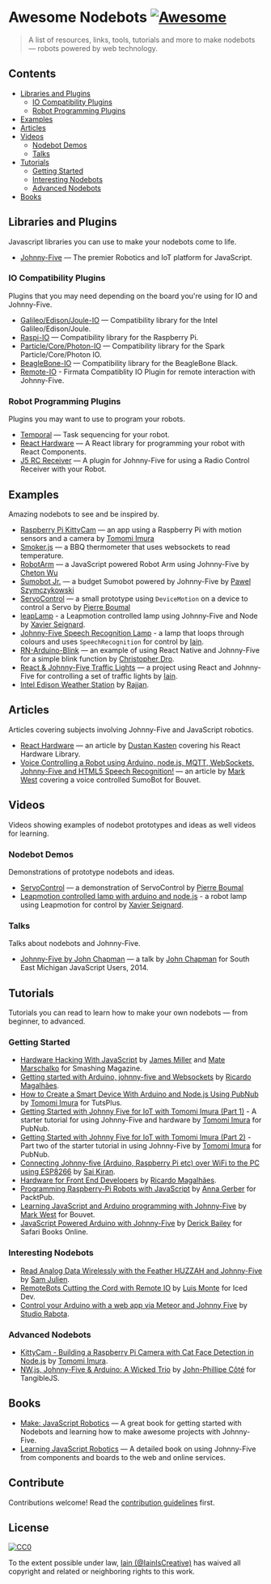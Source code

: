 # Awesome Nodebots [![Awesome](https://cdn.rawgit.com/sindresorhus/awesome/d7305f38d29fed78fa85652e3a63e154dd8e8829/media/badge.svg)](https://github.com/sindresorhus/awesome)

> A list of resources, links, tools, tutorials and more to make nodebots — robots powered by web technology.

## Contents

- [Libraries and Plugins](#libraries-and-plugins)
  - [IO Compatibility Plugins](#io-compatibility-plugins)
  - [Robot Programming Plugins](#robot-programming-plugins)
- [Examples](#examples)
- [Articles](#articles)
- [Videos](#videos)
  - [Nodebot Demos](#nodebot-demos)
  - [Talks](#talks)
- [Tutorials](#tutorials)
  - [Getting Started](#getting-started)
  - [Interesting Nodebots](#interesting-nodebots)
  - [Advanced Nodebots](#advanced-nodebots)
- [Books](#books)


## Libraries and Plugins

Javascript libraries you can use to make your nodebots come to life.

- [Johnny-Five](http://johnny-five.io) — The premier Robotics and IoT platform for JavaScript.

### IO Compatibility Plugins

Plugins that you may need depending on the board you're using for IO and Johnny-Five.

- [Galileo/Edison/Joule-IO](https://github.com/rwaldron/galileo-io) — Compatibility library for the Intel Galileo/Edison/Joule.
- [Raspi-IO](https://github.com/nebrius/raspi-io) — Compatibility library for the Raspberry Pi.
- [Particle/Core/Photon-IO](https://github.com/rwaldron/particle-io) — Compatibility library for the Spark Particle/Core/Photon IO.
- [BeagleBone-IO](https://github.com/julianduque/beaglebone-io) — Compatibility library for the BeagleBone Black.
- [Remote-IO](https://github.com/monteslu/remote-io) - Firmata Compatiblity IO Plugin for remote interaction with Johnny-Five.

### Robot Programming Plugins

Plugins you may want to use to program your robots.

- [Temporal](https://github.com/rwaldron/temporal) — Task sequencing for your robot.
- [React Hardware](https://github.com/iamdustan/react-hardware) — A React library for programming your robot with React Components.
- [J5 RC Receiver](https://github.com/rwaldron/j5-rc-receiver) — A plugin for Johnny-Five for using a Radio Control Receiver with your Robot.

## Examples

Amazing nodebots to see and be inspired by.

- [Raspberry Pi KittyCam](https://github.com/girliemac/RPi-KittyCam) — an app using a Raspberry Pi with motion sensors and a camera by [Tomomi Imura](http://twitter.com/girlie_mac)
- [Smoker.js](https://github.com/neilff/smoker-js) — a BBQ thermometer that uses websockets to read temperature.
- [RobotArm](https://github.com/cheton/robotarm) — a JavaScript powered Robot Arm using Johnny-Five by [Cheton Wu](https://twitter.com/cheton)
- [Sumobot Jr.](https://github.com/makenai/sumobot-jr) — a budget Sumobot powered by Johnny-Five by [Pawel Szymczykowski](https://twitter.com/makenai)
- [ServoControl](https://github.com/pixelslip/ServoControl) — a small prototype using `DeviceMotion` on a device to control a Servo by [Pierre Boumal](https://twitter.com/pixelslip)
- [leapLamp](https://github.com/xseignard/leapLamp) - a Leapmotion controlled lamp using Johnny-Five and Node by [Xavier Seignard](https://twitter.com/xavier_seignard).
- [Johnny-Five Speech Recognition Lamp](https://github.com/IainIsCreative/johnny-five-speech-recognition-lamp) - a lamp that loops through colours and uses `SpeechRecognition` for control by [Iain](https://twitter.com/IainIsCreative).
- [RN-Arduino-Blink](https://github.com/christopherdro/RN-Arduino-Blink) — an example of using React Native and Johnny-Five for a simple blink function by [Christopher Dro](https://twitter.com/_cdro).
- [React & Johnny-Five Traffic Lights](https://github.com/IainIsCreative/react-johnny-five-traffic-lights) — a project using React and Johnny-Five for controlling a set of traffic lights by [Iain](https://twitter.com/IainIsCreative).
- [Intel Edison Weather Station](https://www.hackster.io/rajjan/edison-weather-station-10b611) by [Rajjan](https://github.com/rajjan).

## Articles

Articles covering subjects involving Johnny-Five and JavaScript robotics.

- [React Hardware](http://iamdustan.com/2015/12/16/react-hardware/) — an article by [Dustan Kasten](https://twitter.com/iamdustan) covering his React Hardware Library.
- [Voice Controlling a Robot using Arduino, node.js, MQTT, WebSockets, Johnny-Five and HTML5 Speech Recognition!](https://utbrudd.bouvet.no/2015/01/11/voice-controlling-a-robot-using-arduino-node-js-mqtt-websockets-johnny-five-and-html5-speech-recognition/) — an article by [Mark West](https://twitter.com/markawest) covering a voice controlled SumoBot for Bouvet.

## Videos

Videos showing examples of nodebot prototypes and ideas as well videos for learning.

### Nodebot Demos

Demonstrations of prototype nodebots and ideas.

- [ServoControl](https://www.youtube.com/watch?v=oxHW6sVNzpk) — a demonstration of ServoControl by [Pierre Boumal](https://twitter.com/pixelslip)
- [Leapmotion controlled lamp with arduino and node.js](https://vimeo.com/68530396) - a robot lamp using Leapmotion for control by [Xavier Seignard](https://twitter.com/xavier_seignard).

### Talks

Talks about nodebots and Johnny-Five.

- [Johnny-Five by John Chapman](https://www.youtube.com/watch?v=R3kZwBWGLqg) — a talk by [John Chapman](https://twitter.com/JohnChapman) for South East Michigan JavaScript Users, 2014.

## Tutorials

Tutorials you can read to learn how to make your own nodebots — from beginner, to advanced.

### Getting Started

- [Hardware Hacking With JavaScript](https://www.smashingmagazine.com/2016/02/hardware-hacking-with-javascript-internet-of-things/) by [James Miller](https://twitter.com/jimhunty) and [Mate Marschalko](https://twitter.com/MateMarschalko) for Smashing Magazine.
- [Getting started with Arduino, johnny-five and Websockets](http://blog.ricardofilipe.com/post/getting-started-arduino-johhny-five) by [Ricardo Magalhães](https://twitter.com/magalhini).
- [How to Create a Smart Device With Arduino and Node.js Using PubNub](https://code.tutsplus.com/tutorials/how-to-create-a-smart-device-with-arduino-and-nodejs-using-pubnub--cms-25508) by [Tomomi Imura](http://twitter.com/girlie_mac) for TutsPlus.
- [Getting Started with Johnny Five for IoT with Tomomi Imura (Part 1)](https://www.youtube.com/watch?v=sC72DCxQrcU) - A starter tutorial for using Johnny-Five and hardware by [Tomomi Imura](http://twitter.com/girlie_mac) for PubNub.
- [Getting Started with Johnny Five for IoT with Tomomi Imura (Part 2)](https://www.youtube.com/watch?v=S1jVmBnzwH8) - Part two of the starter tutorial in using Johnny-Five by [Tomomi Imura](http://twitter.com/girlie_mac) for PubNub.
- [Connecting Johnny-five (Arduino, Raspberry Pi etc) over WiFi to the PC using ESP8266](https://medium.com/@imkiran/connecting-johnny-five-arduino-raspberry-pi-etc-over-wifi-to-the-pc-using-esp8266-a10348fdb300) by [Sai Kiran](https://twitter.com/_imkiran).
- [Hardware for Front End Developers](http://blog.ricardofilipe.com/post/light-my-house) by [Ricardo Magalhães](https://twitter.com/magalhini).
- [Programming Raspberry-Pi Robots with JavaScript](https://www.packtpub.com/books/content/programming-raspberry-pi-robots-javascript) by [Anna Gerber](https://twitter.com/annagerber) for PacktPub.
- [Learning JavaScript and Arduino programming with Johnny-Five](https://utbrudd.bouvet.no/2014/12/30/learning-javascript-and-arduino-programming-with-johnny-five/) by [Mark West](https://twitter.com/markawest) for Bouvet.
- [JavaScript Powered Arduino with Johnny-Five](https://www.safaribooksonline.com/blog/2013/07/16/javascript-powered-arduino-with-johnny-five/) by [Derick Bailey](https://twitter.com/derickbailey) for Safari Books Online.

### Interesting Nodebots

- [Read Analog Data Wirelessly with the Feather HUZZAH and Johnny-Five](http://www.samjulien.com/johnny-feather/) by [Sam Julien](https://twitter.com/samjulien).
- [RemoteBots Cutting the Cord with Remote IO](https://www.iceddev.com/blog/remotebots-cutting-the-cord-with-remote-io/) by [Luis Monte](https://twitter.com/monteslu) for Iced Dev.
- [Control your Arduino with a web app via Meteor and Johnny Five](https://github.com/studiorabota/meteor-johnny-five-tutorial) by [Studio Rabota](https://twitter.com/studiorabota).

### Advanced Nodebots

- [KittyCam - Building a Raspberry Pi Camera with Cat Face Detection in Node.js](http://www.girliemac.com/blog/2015/12/25/kittycam-raspberrypi-camera-cat-face-recog-nodejs/) by [Tomomi Imura](http://twitter.com/girlie_mac).
- [NW.js, Johnny-Five & Arduino: A Wicked Trio](http://tangiblejs.com/posts/nw-js-johnny-five-arduino-wicked-trio) by [John-Phillipe Côté](https://twitter.com/jpcote) for TangibleJS.

## Books

- [Make: JavaScript Robotics](https://www.makershed.com/products/make-javascript-robotics) — A great book for getting started with Nodebots and learning how to make awesome projects with Johnny-Five.
- [Learning JavaScript Robotics](https://www.packtpub.com/hardware-and-creative/learning-javascript-robotics?gclid=Cj0KEQjwp83KBRC2kev0tZzExLkBEiQAYxYXOiF5ar8k8SY4U80M4vGp184qCAkANVHcS5kE9__UKikaAspo8P8HAQ&gclsrc=aw.ds) — A detailed book on using Johnny-Five from components and boards to the web and online services.


## Contribute

Contributions welcome! Read the [contribution guidelines](contributing.md) first.


## License

[![CC0](http://mirrors.creativecommons.org/presskit/buttons/88x31/svg/cc-zero.svg)](http://creativecommons.org/publicdomain/zero/1.0)

To the extent possible under law, [Iain (@IainIsCreative)](http://twitter.com/IainIsCreative) has waived all copyright and
related or neighboring rights to this work.
